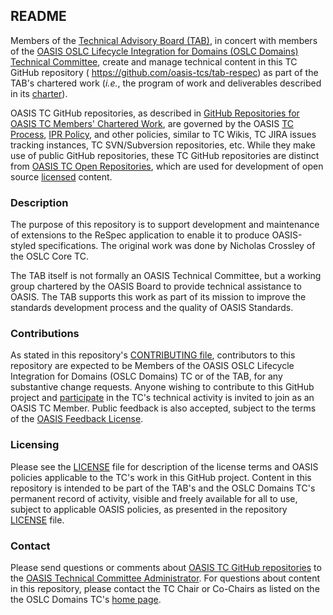 <div>
<h2>README</h2>

<p>Members of the <a href="https://www.oasis-open.org/committees/tab/">Technical Advisory Board (TAB)</a>, in concert with members of the <a href="https://www.oasis-open.org/committees/oslc-domains/">OASIS OSLC Lifecycle Integration for Domains (OSLC Domains) Technical Committee</a>, create and manage technical content in this TC GitHub repository ( <a href="https://github.com/oasis-tcs/tab-respec">https://github.com/oasis-tcs/tab-respec</a>) as part of the TAB's chartered work (<i>i.e.</i>, the program of work and deliverables described in its <a href="https://www.oasis-open.org/committees/tab/charter.php">charter</a>).</p>

<p>OASIS TC GitHub repositories, as described in <a href="https://www.oasis-open.org/resources/tcadmin/github-repositories-for-oasis-tc-members-chartered-work">GitHub Repositories for OASIS TC Members' Chartered Work</a>, are governed by the OASIS <a href="https://www.oasis-open.org/policies-guidelines/tc-process">TC Process</a>, <a href="https://www.oasis-open.org/policies-guidelines/ipr">IPR Policy</a>, and other policies, similar to TC Wikis, TC JIRA issues tracking instances, TC SVN/Subversion repositories, etc.  While they make use of public GitHub repositories, these TC GitHub repositories are distinct from <a href="https://www.oasis-open.org/resources/open-repositories">OASIS TC Open Repositories</a>, which are used for development of open source <a href="https://www.oasis-open.org/resources/open-repositories/licenses">licensed</a> content.</p>
</div>

<div>
<h3>Description</h3>

<p>The purpose of this repository is to support development and maintenance of extensions to the ReSpec application to enable it to produce OASIS-styled specifications. The original work was done by Nicholas Crossley of the OSLC Core TC.</p> 

<p>The TAB itself is not formally an OASIS Technical Committee, but a working group chartered by the OASIS Board to provide technical assistance to OASIS. The TAB supports this work as part of its mission to improve the standards development process and the quality of OASIS Standards.</p>
</div>

<div>
<h3>Contributions</h3>
<p>As stated in this repository's <a href="https://github.com/oasis-tcs/tab-respec/blob/master/CONTRIBUTING.md">CONTRIBUTING file</a>, contributors to this repository are expected to be Members of the OASIS OSLC Lifecycle Integration for Domains (OSLC Domains) TC or of the TAB, for any substantive change requests.  Anyone wishing to contribute to this GitHub project and <a href="https://www.oasis-open.org/join/participation-instructions">participate</a> in the TC's technical activity is invited to join as an OASIS TC Member.  Public feedback is also accepted, subject to the terms of the <a href="https://www.oasis-open.org/policies-guidelines/ipr#appendixa">OASIS Feedback License</a>.</p>
</div>

<div>
<h3>Licensing</h3>
<p>Please see the <a href="https://github.com/oasis-tcs/tab-respec/blob/master/LICENSE.md">LICENSE</a> file for description of the license terms and OASIS policies applicable to the TC's work in this GitHub project. Content in this repository is intended to be part of the TAB's and the OSLC Domains TC's permanent record of activity, visible and freely available for all to use, subject to applicable OASIS policies, as presented in the repository <a href="https://github.com/oasis-tcs/tab-respec/blob/master/LICENSE.md">LICENSE</a> file.</p>
</div>


<div>
<h3>Contact</h3>
<p>Please send questions or comments about <a href="https://www.oasis-open.org/resources/tcadmin/github-repositories-for-oasis-tc-members-chartered-work">OASIS TC GitHub repositories</a> to the <a href="mailto:tc-admin@oasis-open.org">OASIS Technical Committee Administrator</a>.  For questions about content in this repository, please contact the TC Chair or Co-Chairs as listed on the the OSLC Domains TC's <a href="https://www.oasis-open.org/committees/oslc-domains/">home page</a>.</p>
</div>

